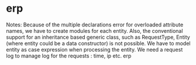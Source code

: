 erp
===
Notes: Because of the multiple declarations error for overloaded attribute names,
we have to create modules for each entity.
Also, the conventional support for an inheritance based generic class, such as
RequestType, Entity (where entity could be a data constructor) is not possible.
We have to model entity as case expression when processing the entity.
We need a request log to manage log for the requests : time, ip etc.
erp
